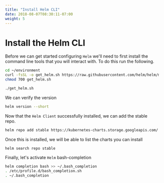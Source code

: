 ```yaml
---
title: "Install Helm CLI"
date: 2018-08-07T08:30:11-07:00
weight: 5
---
```

# Install the Helm CLI

Before we can get started configuring `Helm` we'll need to first install the command line tools that you will interact with. To do this run the following.
```sh
cd ~/environment
curl -fsSL -o get_helm.sh https://raw.githubusercontent.com/helm/helm/master/scripts/get-helm-3
chmod 700 get_helm.sh

./get_helm.sh
```

We can verify the version
```sh
helm version --short
```

Now that the `Helm Client` successfully installed, we can add the stable repo.
```sh
helm repo add stable https://kubernetes-charts.storage.googleapis.com/
```

Once this is installed, we will be able to list the charts you can install
```sh
helm search repo stable
```

Finally, let's activate `Helm` bash-completion
```sh
helm completion bash >> ~/.bash_completion
. /etc/profile.d/bash_completion.sh
. ~/.bash_completion
```
